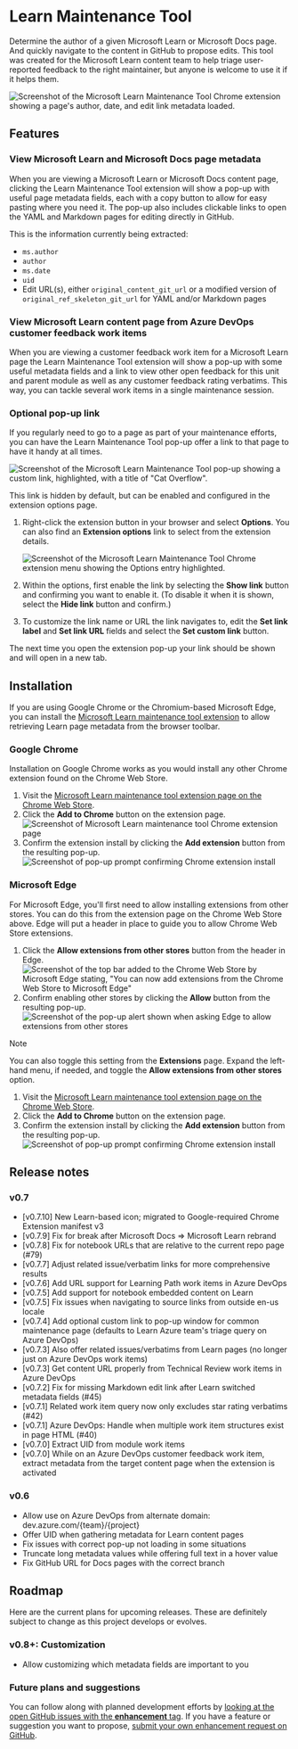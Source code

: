 # Learn Maintenance Tool

Determine the author of a given Microsoft Learn or Microsoft Docs page. And quickly navigate to the content in GitHub to propose edits. This tool was created for the Microsoft Learn content team to help triage user-reported feedback to the right maintainer, but anyone is welcome to use it if it helps them.

![Screenshot of the Microsoft Learn Maintenance Tool Chrome extension showing a page's author, date, and edit link metadata loaded.](media/extension-screenshot-large-v0.2.5.png)

## Features

### View Microsoft Learn and Microsoft Docs page metadata

When you are viewing a Microsoft Learn or Microsoft Docs content page, clicking the Learn Maintenance Tool extension will show a pop-up with useful page metadata fields, each with a copy button to allow for easy pasting where you need it. The pop-up also includes clickable links to open the YAML and Markdown pages for editing directly in GitHub.

This is the information currently being extracted:

* `ms.author`
* `author`
* `ms.date`
* `uid`
* Edit URL(s), either `original_content_git_url` or a modified version of `original_ref_skeleton_git_url` for YAML and/or Markdown pages

### View Microsoft Learn content page from Azure DevOps customer feedback work items

When you are viewing a customer feedback work item for a Microsoft Learn page the Learn Maintenance Tool extension will show a pop-up with some useful metadata fields and a link to view other open feedback for this unit and parent module as well as any customer feedback rating verbatims. This way, you can tackle several work items in a single maintenance session.

### Optional pop-up link

If you regularly need to go to a page as part of your maintenance efforts, you can have the Learn Maintenance Tool pop-up offer a link to that page to have it handy at all times.

![Screenshot of the Microsoft Learn Maintenance Tool pop-up showing a custom link, highlighted, with a title of "Cat Overflow".](media/extension-popup-custom-link.png)

This link is hidden by default, but can be enabled and configured in the extension options page.

1. Right-click the extension button in your browser and select **Options**. You can also find an **Extension options** link to select from the extension details.

    ![Screenshot of the Microsoft Learn Maintenance Tool Chrome extension menu showing the Options entry highlighted.](media/extension-menu-options.png)

1. Within the options, first enable the link by selecting the **Show link** button and confirming you want to enable it. (To disable it when it is shown, select the **Hide link** button and confirm.)
1. To customize the link name or URL the link navigates to, edit the **Set link label** and **Set link URL** fields and select the **Set custom link** button.

The next time you open the extension pop-up your link should be shown and will open in a new tab.

## Installation

If you are using Google Chrome or the Chromium-based Microsoft Edge, you can install the [Microsoft Learn maintenance tool extension](https://chrome.google.com/webstore/detail/microsoft-learn-maintenan/kagphmnlicelfcbbhhmgjcpgnbponlda) to allow retrieving Learn page metadata from the browser toolbar.

### Google Chrome

Installation on Google Chrome works as you would install any other Chrome extension found on the Chrome Web Store.

1. Visit the [Microsoft Learn maintenance tool extension page on the Chrome Web Store](https://chrome.google.com/webstore/detail/microsoft-learn-maintenan/kagphmnlicelfcbbhhmgjcpgnbponlda).
1. Click the **Add to Chrome** button on the extension page.
    ![Screenshot of Microsoft Learn maintenance tool Chrome extension page](media/chrome-extension-page-add-to-chrome.png)
1. Confirm the extension install by clicking the **Add extension** button from the resulting pop-up.
    ![Screenshot of pop-up prompt confirming Chrome extension install](media/chrome-confirm-extension-install.png)

### Microsoft Edge

For Microsoft Edge, you'll first need to allow installing extensions from other stores. You can do this from the extension page on the Chrome Web Store above. Edge will put a header in place to guide you to allow Chrome Web Store extensions.

1. Click the **Allow extensions from other stores** button from the header in Edge.
    ![Screenshot of the top bar added to the Chrome Web Store by Microsoft Edge stating, "You can now add extensions from the Chrome Web Store to Microsoft Edge"](media/edge-install-chrome-extension-bar.png)
1. Confirm enabling other stores by clicking the **Allow** button from the resulting pop-up.
    ![Screenshot of the pop-up alert shown when asking Edge to allow extensions from other stores](media/edge-confirm-allow-other-stores.png)

> [!NOTE]
> You can also toggle this setting from the **Extensions** page. Expand the left-hand menu, if needed, and toggle the **Allow extensions from other stores** option.

1. Visit the [Microsoft Learn maintenance tool extension page on the Chrome Web Store](https://chrome.google.com/webstore/detail/microsoft-learn-maintenan/kagphmnlicelfcbbhhmgjcpgnbponlda).
1. Click the **Add to Chrome** button on the extension page.
1. Confirm the extension install by clicking the **Add extension** button from the resulting pop-up.
    ![Screenshot of pop-up prompt confirming Chrome extension install](media/edge-confirm-extension-install.png)

## Release notes

### v0.7

* [v0.7.10] New Learn-based icon; migrated to Google-required Chrome Extension manifest v3
* [v0.7.9] Fix for break after Microsoft Docs => Microsoft Learn rebrand
* [v0.7.8] Fix for notebook URLs that are relative to the current repo page (#79)
* [v0.7.7] Adjust related issue/verbatim links for more comprehensive results
* [v0.7.6] Add URL support for Learning Path work items in Azure DevOps
* [v0.7.5] Add support for notebook embedded content on Learn
* [v0.7.5] Fix issues when navigating to source links from outside en-us locale
* [v0.7.4] Add optional custom link to pop-up window for common maintenance page (defaults to Learn Azure team's triage query on Azure DevOps)
* [v0.7.3] Also offer related issues/verbatims from Learn pages (no longer just on Azure DevOps work items)
* [v0.7.3] Get content URL properly from Technical Review work items in Azure DevOps
* [v0.7.2] Fix for missing Markdown edit link after Learn switched metadata fields (#45)
* [v0.7.1] Related work item query now only excludes star rating verbatims (#42)
* [v0.7.1] Azure DevOps: Handle when multiple work item structures exist in page HTML (#40)
* [v0.7.0] Extract UID from module work items
* [v0.7.0] While on an Azure DevOps customer feedback work item, extract metadata from the target content page when the extension is activated

### v0.6

* Allow use on Azure DevOps from alternate domain: dev.azure.com/{team}/{project}
* Offer UID when gathering metadata for Learn content pages
* Fix issues with correct pop-up not loading in some situations
* Truncate long metadata values while offering full text in a hover value
* Fix GitHub URL for Docs pages with the correct branch

## Roadmap

Here are the current plans for upcoming releases. These are definitely subject to change as this project develops or evolves.

### v0.8+: Customization

* Allow customizing which metadata fields are important to you

### Future plans and suggestions

You can follow along with planned development efforts by [looking at the open GitHub issues with the **enhancement** tag](https://github.com/patridge/learn-metadata-tool/issues?q=is%3Aissue+is%3Aopen+label%3Aenhancement). If you have a feature or suggestion you want to propose, [submit your own enhancement request on GitHub](https://github.com/patridge/learn-metadata-tool/issues/new?labels=enhancement).
